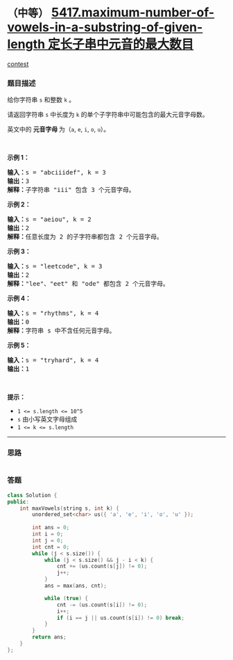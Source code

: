 # `（中等）` [5417.maximum-number-of-vowels-in-a-substring-of-given-length 定长子串中元音的最大数目](https://leetcode-cn.com/problems/maximum-number-of-vowels-in-a-substring-of-given-length/)

[contest](https://leetcode-cn.com/contest/weekly-contest-190/problems/maximum-number-of-vowels-in-a-substring-of-given-length/)

### 题目描述
<p>给你字符串 <code>s</code> 和整数 <code>k</code> 。</p>

<p>请返回字符串 <code>s</code> 中长度为 <code>k</code> 的单个子字符串中可能包含的最大元音字母数。</p>

<p>英文中的 <strong>元音字母 </strong>为（<code>a</code>, <code>e</code>, <code>i</code>, <code>o</code>, <code>u</code>）。</p>

<p>&nbsp;</p>

<p><strong>示例 1：</strong></p>

<pre><strong>输入：</strong>s = "abciiidef", k = 3
<strong>输出：</strong>3
<strong>解释：</strong>子字符串 "iii" 包含 3 个元音字母。
</pre>

<p><strong>示例 2：</strong></p>

<pre><strong>输入：</strong>s = "aeiou", k = 2
<strong>输出：</strong>2
<strong>解释：</strong>任意长度为 2 的子字符串都包含 2 个元音字母。
</pre>

<p><strong>示例 3：</strong></p>

<pre><strong>输入：</strong>s = "leetcode", k = 3
<strong>输出：</strong>2
<strong>解释：</strong>"lee"、"eet" 和 "ode" 都包含 2 个元音字母。
</pre>

<p><strong>示例 4：</strong></p>

<pre><strong>输入：</strong>s = "rhythms", k = 4
<strong>输出：</strong>0
<strong>解释：</strong>字符串 s 中不含任何元音字母。
</pre>

<p><strong>示例 5：</strong></p>

<pre><strong>输入：</strong>s = "tryhard", k = 4
<strong>输出：</strong>1
</pre>

<p>&nbsp;</p>

<p><strong>提示：</strong></p>

<ul>
	<li><code>1 &lt;= s.length &lt;= 10^5</code></li>
	<li><code>s</code> 由小写英文字母组成</li>
	<li><code>1 &lt;= k &lt;= s.length</code></li>
</ul>

            

---
### 思路
```
```



### 答题
``` C++
class Solution {
public:
    int maxVowels(string s, int k) {
        unordered_set<char> us({ 'a', 'e', 'i', 'o', 'u' });
        
        int ans = 0;
        int i = 0;
        int j = 0;
        int cnt = 0;
        while (j < s.size()) {
            while (j < s.size() && j - i < k) {
                cnt += (us.count(s[j]) != 0);
                j++;
            }
            ans = max(ans, cnt);

            while (true) {
                cnt -= (us.count(s[i]) != 0);
                i++;
                if (i == j || us.count(s[i]) != 0) break;
            }
        }
        return ans;
    }
};
```




